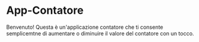 # App-Contatore
Benvenuto! Questa è un'applicazione contatore che ti consente semplicemtne di aumentare o diminuire il valore del contatore con un tocco.
